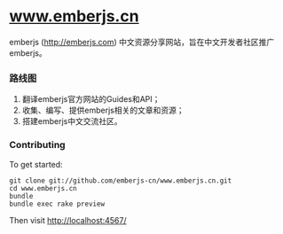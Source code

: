 www.emberjs.cn
==============

emberjs (http://emberjs.com) 中文资源分享网站，旨在中文开发者社区推广emberjs。

### 路线图

1. 翻译emberjs官方网站的Guides和API；
2. 收集、编写、提供emberjs相关的文章和资源；
3. 搭建emberjs中文交流社区。

### Contributing

To get started:

```
git clone git://github.com/emberjs-cn/www.emberjs.cn.git
cd www.emberjs.cn
bundle
bundle exec rake preview
```

Then visit [http://localhost:4567/](http://localhost:4567/)
